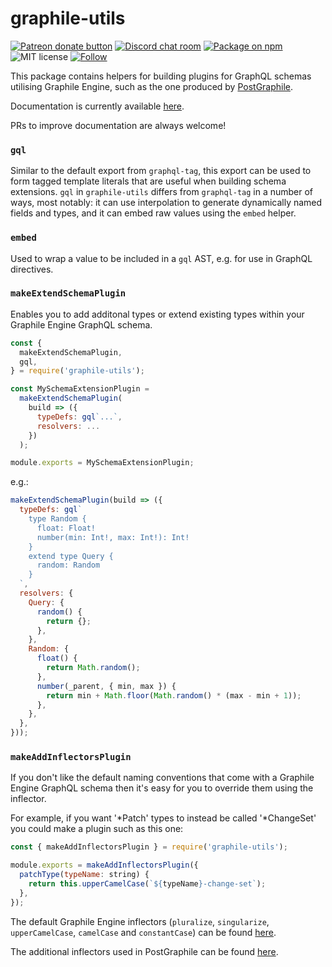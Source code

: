 # graphile-utils

<span class="badge-patreon"><a href="https://patreon.com/benjie" title="Support Graphile development on Patreon"><img src="https://img.shields.io/badge/donate-via%20Patreon-orange.svg" alt="Patreon donate button" /></a></span>
[![Discord chat room](https://img.shields.io/discord/489127045289476126.svg)](http://discord.gg/graphile)
[![Package on npm](https://img.shields.io/npm/v/graphile-utils.svg?style=flat)](https://www.npmjs.com/package/graphile-utils)
![MIT license](https://img.shields.io/npm/l/graphile-utils.svg)
[![Follow](https://img.shields.io/badge/twitter-@GraphileHQ-blue.svg)](https://twitter.com/GraphileHQ)

This package contains helpers for building plugins for GraphQL schemas
utilising Graphile Engine, such as the one produced by
[PostGraphile](https://graphile.org/postgraphile).

Documentation is currently available
[here](https://graphile.org/postgraphile/extending/#the-easy-way-graphile-utils).

PRs to improve documentation are always welcome!

### `gql`

Similar to the default export from `graphql-tag`, this export can be used to
form tagged template literals that are useful when building schema
extensions. `gql` in `graphile-utils` differs from `graphql-tag` in a number
of ways, most notably: it can use interpolation to generate dynamically named
fields and types, and it can embed raw values using the `embed` helper.

### `embed`

Used to wrap a value to be included in a `gql` AST, e.g. for use in GraphQL
directives.

### `makeExtendSchemaPlugin`

Enables you to add additonal types or extend existing types within your
Graphile Engine GraphQL schema.

```js
const {
  makeExtendSchemaPlugin,
  gql,
} = require('graphile-utils');

const MySchemaExtensionPlugin =
  makeExtendSchemaPlugin(
    build => ({
      typeDefs: gql`...`,
      resolvers: ...
    })
  );

module.exports = MySchemaExtensionPlugin;
```

e.g.:

```js
makeExtendSchemaPlugin(build => ({
  typeDefs: gql`
    type Random {
      float: Float!
      number(min: Int!, max: Int!): Int!
    }
    extend type Query {
      random: Random
    }
  `,
  resolvers: {
    Query: {
      random() {
        return {};
      },
    },
    Random: {
      float() {
        return Math.random();
      },
      number(_parent, { min, max }) {
        return min + Math.floor(Math.random() * (max - min + 1));
      },
    },
  },
}));
```

### `makeAddInflectorsPlugin`

If you don't like the default naming conventions that come with a Graphile
Engine GraphQL schema then it's easy for you to override them using the
inflector.

For example, if you want '\*Patch' types to instead be called '\*ChangeSet'
you could make a plugin such as this one:

```js
const { makeAddInflectorsPlugin } = require('graphile-utils');

module.exports = makeAddInflectorsPlugin({
  patchType(typeName: string) {
    return this.upperCamelCase(`${typeName}-change-set`);
  },
});
```

The default Graphile Engine inflectors (`pluralize`, `singularize`,
`upperCamelCase`, `camelCase` and `constantCase`) can be found
[here](https://github.com/graphile/graphile-engine/blob/6b0cb9e4e91050c98f1a9c62b73e3613a6c78f09/packages/graphile-build/src/makeNewBuild.js#L811-L815).

The additional inflectors used in PostGraphile can be found [here](https://github.com/graphile/graphile-engine/blob/6b0cb9e4e91050c98f1a9c62b73e3613a6c78f09/packages/graphile-build-pg/src/plugins/PgBasicsPlugin.js#L296-L699).
